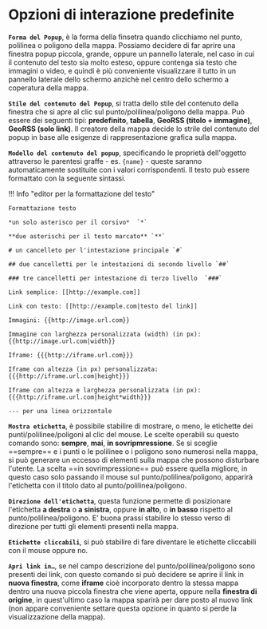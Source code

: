 # Opzioni di interazione predefinite

**`Forma del Popup`**, è la forma della finsetra quando clicchiamo nel punto, polilinea o poligono della mappa. Possiamo decidere di far aprire una finestra popup piccola, grande, oppure un pannello laterale, nel caso in cui il contenuto del testo sia molto esteso, oppure contenga sia testo che immagini o video, e quindi è più conveniente visualizzare il tutto in un pannello laterale dello schermo anzichè nel centro dello schermo a coperatura della mappa.

**`Stile del contenuto del Popup`**, si tratta dello stile del contenuto della finestra che si apre al clic sul punto/polilinea/poligono della mappa. Può essere dei seguenti tipi: **predefinito**, **tabella**, **GeoRSS (titolo + immagine)**, **GeoRSS (solo link)**. Il creatore della mappa decide lo strile del contenuto del popup in base alle esigenze di rappresentazione grafica sulla mappa.

**`Modello del contenuto del popup`**, specificando le proprietà dell'oggetto attraverso le parentesi graffe - es. `{name}` - queste saranno automaticamente sostituite con i valori corrispondenti. Il testo può essere formattato con la seguente sintassi.

!!! Info "editor per la formattazione del testo"

    Formattazione testo 
    
    *un solo asterisco per il corsivo*  `*` 
    
    **due asterischi per il testo marcato** `**` 
    
    # un cancelleto per l'intestazione principale `#` 
    
    ## due cancelletti per le intestazioni di secondo livello `##` 
    
    ### tre cancelletti per intestazione di terzo livello  `###` 
    
    Link semplice: [[http://example.com]]
    
    Link con testo: [[http://example.com|testo del link]]
    
    Immagini: {{http://image.url.com}}
    
    Immagine con larghezza personalizzata (width) (in px): {{http://image.url.com|width}}
    
    Iframe: {{{http://iframe.url.com}}}
    
    Iframe con altezza (in px) personalizzata: {{{http://iframe.url.com|height}}}
    
    Iframe con altezza e larghezza personalizzata (in px): {{{http://iframe.url.com|height*width}}}
    
    --- per una linea orizzontale


**`Mostra etichetta`**, è possibile stabilire di mostrare, o meno, le etichette dei punti/polilinee/poligoni al clic del mouse. Le scelte operabili su questo comando sono: **sempre**, **mai**, **in sovripmressione**. Se si sceglie ==sempre== e i punti o le polilinee o i poligono sono numerosi nella mappa, si può generare un eccesso di elementi sulla mappa che possono disturbare l'utente. La scelta ==in sovrimpressione== può essere quella migliore, in questo caso solo passando il mouse sul punto/polilinea/poligono, apparirà l'etichetta con il titolo dato al punto/polilinea/poligono.

**`Direzione dell'etichetta`**, questa funzione permette di posizionare l'etichetta **a destra** o **a sinistra**, oppure **in alto**, o **in basso** rispetto al punto/polilinea/poligono. E' buona prassi stabilire lo stesso verso di direzione per tutti gli elementi presenti nella mappa.

**`Etichette cliccabili`**, si può stabilire di fare diventare le etichette cliccabili con il mouse oppure no.

**`Apri link in…`**, se nel campo descrizione del punto/polilinea/poligono sono presenti dei link, con questo comando si può decidere se aprire il link in **nuova finestra**, come **iframe** cioè incorporato dentro la stessa mappa dentro una nuova piccola finestra che viene aperta, oppure nella **finestra di origine**, in quest'ultimo caso la  mappa sparirà per dare posto al nuovo link (non appare conveniente settare questa opzione in quanto si perde la visualizzazione della mappa).

